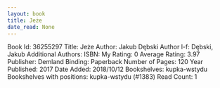 ```yaml
---
layout: book
title: Jeże
date_read: None
---
```


Book Id: 36255297
Title: Jeże
Author: Jakub Dębski
Author l-f: Dębski, Jakub
Additional Authors: 
ISBN: 
My Rating: 0
Average Rating: 3.97
Publisher: Demland
Binding: Paperback
Number of Pages: 120
Year Published: 2017
Date Added: 2018/10/12
Bookshelves: kupka-wstydu
Bookshelves with positions: kupka-wstydu (#1383)
Read Count: 1

